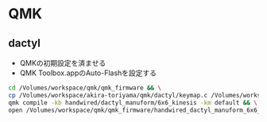 # QMK

## dactyl

- QMKの初期設定を済ませる
- QMK Toolbox.appのAuto-Flashを設定する

```bash
cd /Volumes/workspace/qmk/qmk_firmware && \
cp /Volumes/workspace/akira-toriyama/qmk/dactyl/keymap.c /Volumes/workspace/qmk/qmk_firmware/keyboards/handwired/dactyl_manuform/6x6_kinesis/keymaps/default/. && \
qmk compile -kb handwired/dactyl_manuform/6x6_kinesis -km default && \
open /Volumes/workspace/qmk/qmk_firmware/handwired_dactyl_manuform_6x6_kinesis_default.hex
```
